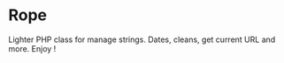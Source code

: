 Rope
=======

Lighter PHP class for manage strings. Dates, cleans, get current URL and more. Enjoy !
